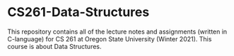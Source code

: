 # CS261-Data-Structures
This repository contains all of the lecture notes and assignments (written in C-language) for CS 261 at Oregon State University (Winter 2021). This course is about Data Structures.
